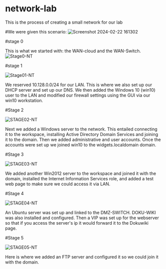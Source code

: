 # network-lab
This is the process of creating a small network for our lab

#We were given this scenario:
![Screenshot 2024-02-22 161302](https://github.com/DrlCrg/network-lab/assets/160629376/201a3bd8-2c2c-4638-8353-9aa7ffcf3289)

#stage 0

This is what we started with: the WAN-cloud and the WAN-Switch.
![Stage0-NT](https://github.com/DrlCrg/network-lab/assets/160629376/5ddedfa0-6eee-4ebe-adf9-a7f125ab2be6)


#stage 1 

![Stage01-NT](https://github.com/DrlCrg/network-lab/assets/160629376/2ad93266-929a-4eb0-aaa6-63dfb67fbebf)

We reserved 10.128.0.0/24 for our LAN. 
This is where we also set up our DHCP server and set up our DNS.
We then added the Windows 10 (win10) user to the LAN and modified our firewall settings using the GUI via our win10 workstation.

#Stage 2

![STAGE02-NT](https://github.com/DrlCrg/network-lab/assets/160629376/4d6074b3-cc5c-43de-b18b-4037b4c7dc63)

Next we added a Windows server to the network. This entailed connecting it to the workspace, installing Active Directory Domain Services and joining it to the domain. Then we added administrative and user accounts. Once the accounts were set up we joined win10 to the widgets.localdomain domain.

#Stage 3

![STAGE03-NT](https://github.com/DrlCrg/network-lab/assets/160629376/2244c423-8be7-4396-86dd-fd10c352cb22)

We added another Win2012 server to the workspace and joined it with the domain, installed the Internet Information Services role, and added a test web page to make sure we could access it via LAN.

#Stage 4

![STAGE04-NT](https://github.com/DrlCrg/network-lab/assets/160629376/03b3808a-b796-47bb-a878-f3f7c5ff4b64)

An Ubuntu server was set up and linked to the DMZ-SWITCH. DOKU-WIKI was also installed and configured. Then a VIP was set up for the webserver so that if you access the server's ip it would forward it to the Dokuwiki page.

#Stage 5

![STAGE05-NT](https://github.com/DrlCrg/network-lab/assets/160629376/eb89ef6b-bdd4-4016-9db0-aca040f819d4)

Here is where we added an FTP server and configured it so we could join it with the domain. 
